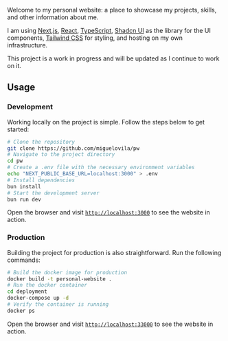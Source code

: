 Welcome to my personal website: a place to showcase my projects, skills, and other information about me.

I am using [Next.js](https://nextjs.org), [React](https://reactjs.org), [TypeScript](https://www.typescriptlang.org), [Shadcn UI](https://ui.shadcn.com/) as the library for the UI components, [Tailwind CSS](https://tailwindcss.com) for styling, and hosting on my own infrastructure.

This project is a work in progress and will be updated as I continue to work on it.

## Usage

### Development

Working locally on the project is simple. Follow the steps below to get started:

```bash
# Clone the repository
git clone https://github.com/miguelovila/pw
# Navigate to the project directory
cd pw
# Create a .env file with the necessary environment variables
echo "NEXT_PUBLIC_BASE_URL=localhost:3000" > .env
# Install dependencies
bun install
# Start the development server
bun run dev
```

Open the browser and visit [`http://localhost:3000`](http://localhost:3000) to see the website in action.

### Production

Building the project for production is also straightforward. Run the following commands:

```bash
# Build the docker image for production
docker build -t personal-website .
# Run the docker container
cd deployment
docker-compose up -d
# Verify the container is running
docker ps
```

Open the browser and visit [`http://localhost:33000`](http://localhost:33000) to see the website in action.
